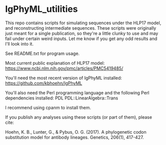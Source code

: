 # IgPhyML_utilities

This repo contains scripts for simulating sequences under the HLP17 model, and
reconstructing intermediate sequences. These scripts were originally just meant 
for a single publication, so they're a little clunky to use and may fail under 
certain weird inputs. Let me know if you get any odd results and I'll look into it.

See README.txt for program usage.

Most current public explanation of HLP17 model:
https://www.ncbi.nlm.nih.gov/pmc/articles/PMC5419485/

You'll need the most recent version of IgPhyML installed: 
https://github.com/kbhoehn/IgPhyML

You'll also need the Perl programming language and the following Perl 
dependencies installed:
PDL
PDL::LinearAlgebra::Trans

I recommend using cpanm to install them.

If you publish any analyses using these scripts (or part of them), please cite:

Hoehn, K. B., Lunter, G., & Pybus, O. G. (2017). A phylogenetic codon substitution 
model for antibody lineages. Genetics, 206(1), 417-427. 
